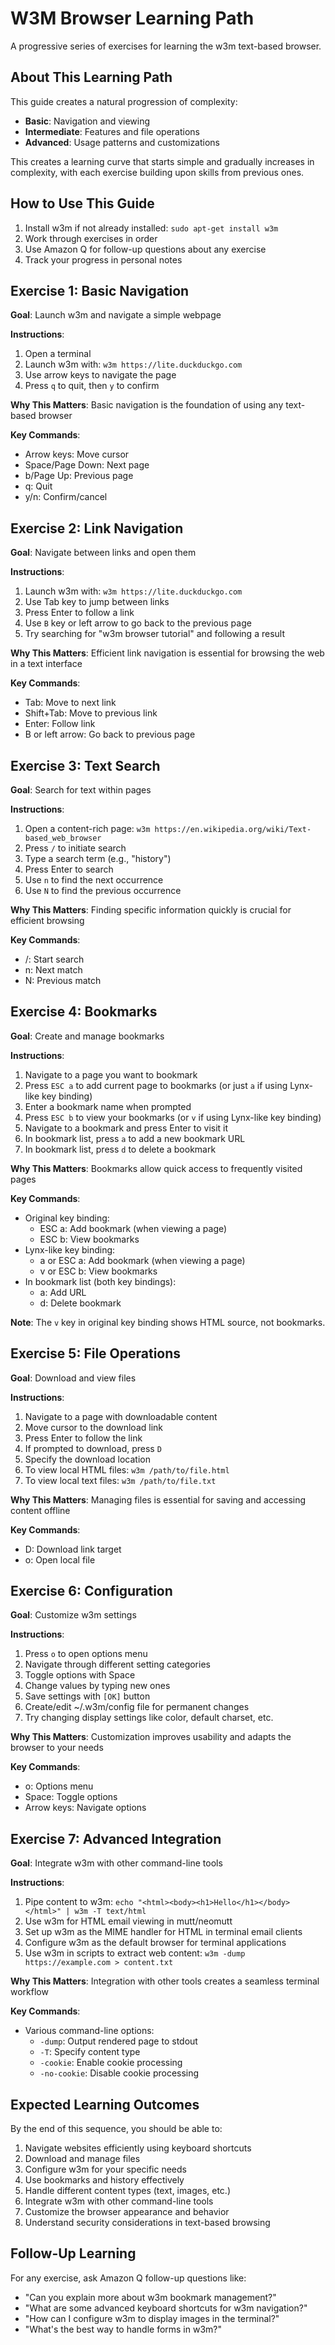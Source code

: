 # W3M Browser Learning Path

A progressive series of exercises for learning the w3m text-based browser.

## About This Learning Path

This guide creates a natural progression of complexity:

- **Basic**: Navigation and viewing
- **Intermediate**: Features and file operations
- **Advanced**: Usage patterns and customizations

This creates a learning curve that starts simple and gradually increases in complexity, with each exercise building upon skills from previous ones.

## How to Use This Guide

1. Install w3m if not already installed: `sudo apt-get install w3m`
2. Work through exercises in order
3. Use Amazon Q for follow-up questions about any exercise
4. Track your progress in personal notes

## Exercise 1: Basic Navigation

**Goal**: Launch w3m and navigate a simple webpage

**Instructions**:
1. Open a terminal
2. Launch w3m with: `w3m https://lite.duckduckgo.com`
3. Use arrow keys to navigate the page
4. Press `q` to quit, then `y` to confirm

**Why This Matters**: Basic navigation is the foundation of using any text-based browser

**Key Commands**:
- Arrow keys: Move cursor
- Space/Page Down: Next page
- b/Page Up: Previous page
- q: Quit
- y/n: Confirm/cancel

## Exercise 2: Link Navigation

**Goal**: Navigate between links and open them

**Instructions**:
1. Launch w3m with: `w3m https://lite.duckduckgo.com`
2. Use Tab key to jump between links
3. Press Enter to follow a link
4. Use `B` key or left arrow to go back to the previous page
5. Try searching for "w3m browser tutorial" and following a result

**Why This Matters**: Efficient link navigation is essential for browsing the web in a text interface

**Key Commands**:
- Tab: Move to next link
- Shift+Tab: Move to previous link
- Enter: Follow link
- B or left arrow: Go back to previous page

## Exercise 3: Text Search

**Goal**: Search for text within pages

**Instructions**:
1. Open a content-rich page: `w3m https://en.wikipedia.org/wiki/Text-based_web_browser`
2. Press `/` to initiate search
3. Type a search term (e.g., "history")
4. Press Enter to search
5. Use `n` to find the next occurrence
6. Use `N` to find the previous occurrence

**Why This Matters**: Finding specific information quickly is crucial for efficient browsing

**Key Commands**:
- /: Start search
- n: Next match
- N: Previous match

## Exercise 4: Bookmarks

**Goal**: Create and manage bookmarks

**Instructions**:
1. Navigate to a page you want to bookmark
2. Press `ESC a` to add current page to bookmarks (or just `a` if using Lynx-like key binding)
3. Enter a bookmark name when prompted
4. Press `ESC b` to view your bookmarks (or `v` if using Lynx-like key binding)
5. Navigate to a bookmark and press Enter to visit it
6. In bookmark list, press `a` to add a new bookmark URL
7. In bookmark list, press `d` to delete a bookmark

**Why This Matters**: Bookmarks allow quick access to frequently visited pages

**Key Commands**:
- Original key binding:
  - ESC a: Add bookmark (when viewing a page)
  - ESC b: View bookmarks
- Lynx-like key binding:
  - a or ESC a: Add bookmark (when viewing a page)
  - v or ESC b: View bookmarks
- In bookmark list (both key bindings):
  - a: Add URL
  - d: Delete bookmark

**Note**: The `v` key in original key binding shows HTML source, not bookmarks.

## Exercise 5: File Operations

**Goal**: Download and view files

**Instructions**:
1. Navigate to a page with downloadable content
2. Move cursor to the download link
3. Press Enter to follow the link
4. If prompted to download, press `D`
5. Specify the download location
6. To view local HTML files: `w3m /path/to/file.html`
7. To view local text files: `w3m /path/to/file.txt`

**Why This Matters**: Managing files is essential for saving and accessing content offline

**Key Commands**:
- D: Download link target
- o: Open local file

## Exercise 6: Configuration

**Goal**: Customize w3m settings

**Instructions**:
1. Press `o` to open options menu
2. Navigate through different setting categories
3. Toggle options with Space
4. Change values by typing new ones
5. Save settings with `[OK]` button
6. Create/edit ~/.w3m/config file for permanent changes
7. Try changing display settings like color, default charset, etc.

**Why This Matters**: Customization improves usability and adapts the browser to your needs

**Key Commands**:
- o: Options menu
- Space: Toggle options
- Arrow keys: Navigate options

## Exercise 7: Advanced Integration

**Goal**: Integrate w3m with other command-line tools

**Instructions**:
1. Pipe content to w3m: `echo "<html><body><h1>Hello</h1></body></html>" | w3m -T text/html`
2. Use w3m for HTML email viewing in mutt/neomutt
3. Set up w3m as the MIME handler for HTML in terminal email clients
4. Configure w3m as the default browser for terminal applications
5. Use w3m in scripts to extract web content: `w3m -dump https://example.com > content.txt`

**Why This Matters**: Integration with other tools creates a seamless terminal workflow

**Key Commands**:
- Various command-line options:
  - `-dump`: Output rendered page to stdout
  - `-T`: Specify content type
  - `-cookie`: Enable cookie processing
  - `-no-cookie`: Disable cookie processing

## Expected Learning Outcomes

By the end of this sequence, you should be able to:

1. Navigate websites efficiently using keyboard shortcuts
2. Download and manage files
3. Configure w3m for your specific needs
4. Use bookmarks and history effectively
5. Handle different content types (text, images, etc.)
6. Integrate w3m with other command-line tools
7. Customize the browser appearance and behavior
8. Understand security considerations in text-based browsing

## Follow-Up Learning

For any exercise, ask Amazon Q follow-up questions like:

- "Can you explain more about w3m bookmark management?"
- "What are some advanced keyboard shortcuts for w3m navigation?"
- "How can I configure w3m to display images in the terminal?"
- "What's the best way to handle forms in w3m?"
